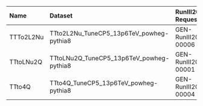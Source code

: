 | Name      | Dataset                                  | RunIII2024Summer24 Root Request     | Root Status                      | NanoV15 Status                    |
|:----------|:-----------------------------------------|:------------------------------------|:---------------------------------|:----------------------------------|
| TTTo2L2Nu | TTto2L2Nu_TuneCP5_13p6TeV_powheg-pythia8 | GEN-RunIII2024Summer24wmLHEGS-00006 | $${\color{green}\textbf{DONE}}$$ | $${\color{red}\textbf{MISSING}}$$ |
| TTtoLNu2Q | TTtoLNu2Q_TuneCP5_13p6TeV_powheg-pythia8 | GEN-RunIII2024Summer24wmLHEGS-00001 | $${\color{green}\textbf{DONE}}$$ | $${\color{red}\textbf{MISSING}}$$ |
| TTto4Q    | TTto4Q_TuneCP5_13p6TeV_powheg-pythia8    | GEN-RunIII2024Summer24wmLHEGS-00004 | $${\color{green}\textbf{DONE}}$$ | $${\color{red}\textbf{MISSING}}$$ |